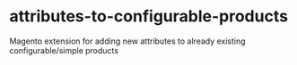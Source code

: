 attributes-to-configurable-products
===================================

Magento extension for adding new attributes to already existing configurable/simple products 